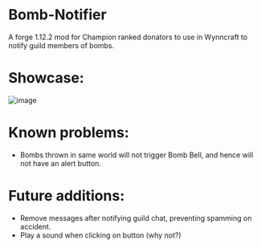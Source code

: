 # Bomb-Notifier
A forge 1.12.2 mod for Champion ranked donators to use in Wynncraft to notify guild members of bombs.

# Showcase:
![image](https://user-images.githubusercontent.com/41819863/220634280-b51b1834-e441-48da-8c55-66a0f4927f0d.png)

# Known problems:
- Bombs thrown in same world will not trigger Bomb Bell, and hence will not have an alert button.

# Future additions:
- Remove messages after notifying guild chat, preventing spamming on accident.
- Play a sound when clicking on button (why not?)
